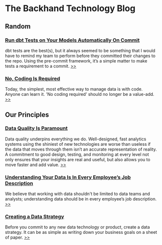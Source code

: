 # The Backhand Technology Blog


## Random
<h3><a href="http://analysis.backhand.tech/Random/run-dbt-tests-on-commit.html">Run dbt Tests on Your Models Automatically On Commit</a></h3>
dbt tests are the best(s), but it always seemed to be something that I would have to remind my team to perform before they committed their changes to the repo.  Using the pre-commit framework, it’s a simple matter to make tests a requirement to a commit. <a href="http://analysis.backhand.tech/Random/run-dbt-tests-on-commit.html">>></a>

<h3><a href="http://analysis.backhand.tech/Random/no-coding-is-required.html">No, Coding Is Required</a></h3>
Today, the simplest, most effective way to manage data is with code. Anyone can learn it. 'No coding required' should no longer be a value-add. <a href="http://analysis.backhand.tech/Random/no-coding-is-required.html">>></a>

## Our Principles
<h3><a href="http://analysis.backhand.tech/Principles/data_quality.html">Data Quality Is Paramount</a></h3>
Data quality underpins everything we do. Well-designed, fast analytics systems using the shiniest of new technologies are worse than useless if the data that moves through them isn’t an accurate representation of reality. A commitment to good design, testing, and monitoring at every level not only ensures that your insights are real and useful, but also allows you to move faster and add value. <a href="http://analysis.backhand.tech/Principles/data_quality.html">>></a>

<h3><a href="Principles/understanding_your_data_is_in_every_employees_job_description.html">Understanding Your Data Is In Every Employee’s Job Description</a></h3>
We believe that working with data shouldn't be limited to data teams and analysts; understanding data should be in every employee’s job description. <a href="http://analysis.backhand.tech/Principles/understanding_your_data_is_in_every_employees_job_description.html">>></a>

<h3><a href="http://analysis.backhand.tech/Principles/creating-a-data-strategy.html">Creating a Data Strategy</a></h3>
Before you commit to any new data technology or product, create a data strategy. It can be as simple as writing down your business goals on a sheet of paper. <a href="http://analysis.backhand.tech/Principles/creating-a-data-strategy.html">>></a>







